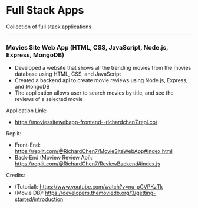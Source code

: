 # Full Stack Apps
Collection of full stack applications<hr>
<h3>Movies Site Web App (HTML, CSS, JavaScript, Node.js, Express, MongoDB)</h3>
<ul>
  <li>Developed a website that shows all the trending movies from the movies database using HTML, CSS, and JavaScript</li>
  <li>Created a backend api to create movie reviews using Node.js, Express, and MongoDB</li>
  <li>The application allows user to search movies by title, and see the reviews of a selected movie</li>
</ul>

Application Link: 
- https://moviessitewebapp-frontend--richardchen7.repl.co/

Replit:
- Front-End: https://replit.com/@RichardChen7/MovieSiteWebApp#index.html
- Back-End (Moview Review Api): https://replit.com/@RichardChen7/ReviewBackend#index.js

Credits:
- (Tutorial): https://www.youtube.com/watch?v=nu_pCVPKzTk
- (Movie DB): https://developers.themoviedb.org/3/getting-started/introduction
